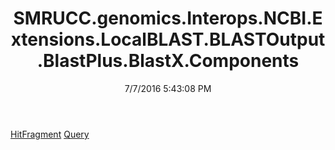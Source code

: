 ﻿---
title: SMRUCC.genomics.Interops.NCBI.Extensions.LocalBLAST.BLASTOutput.BlastPlus.BlastX.Components
date: 7/7/2016 5:43:08 PM
---

[HitFragment](T-SMRUCC.genomics.Interops.NCBI.Extensions.LocalBLAST.BLASTOutput.BlastPlus.BlastX.Components.HitFragment.html)
[Query](T-SMRUCC.genomics.Interops.NCBI.Extensions.LocalBLAST.BLASTOutput.BlastPlus.BlastX.Components.Query.html)
